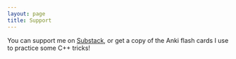 ```yaml
---
layout: page
title: Support
---
```


You can support me on [Substack](https://danielcoelho.substack.com/), or get a copy of the Anki flash cards I use to practice some C++ tricks!

